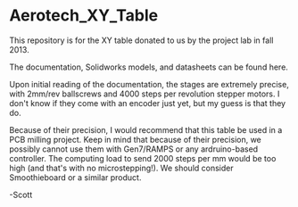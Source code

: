 Aerotech_XY_Table
=================

This repository is for the XY table donated to us by the project lab in fall 2013.

The documentation, Solidworks models, and datasheets can be found here.

Upon initial reading of the documentation, the stages are extremely precise, with 2mm/rev 
ballscrews and 4000 steps per revolution stepper motors. I don't know if they come
with an encoder just yet, but my guess is that they do.

Because of their precision, I would recommend that this table be used in a PCB milling 
project. Keep in mind that because of their precision, we possibly cannot use them with
Gen7/RAMPS or any ardruino-based controller. The computing load to send 2000 steps per mm 
would be too high (and that's with no microstepping!). We should consider Smoothieboard 
or a similar product.

-Scott

